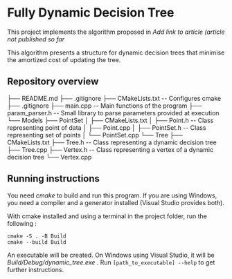 # Fully Dynamic Decision Tree

This project implements the algorithm proposed in *Add link to article (article not published so far*

This algorithm presents a structure for dynamic decision trees that minimise the amortized cost of updating the tree.

## Repository overview

├── README.md
├── .gitignore
├── CMakeLists.txt -- Configures cmake
├── .gitignore
├── main.cpp       -- Main functions of the program
├── param_parser.h -- Small library to parse parameters provided at execution
└── Models
    ├── PointSet
	│   ├── CMakeLists.txt
	│   ├── Point.h        -- Class representing point of data
	│   ├── Point.cpp
	│   ├── PointSet.h     -- Class representing set of points
	│   └── PointSet.cpp
    └── Tree
	    ├── CMakeLists.txt
	    ├── Tree.h         -- Class representing a dynamic decision tree
	    ├── Tree.cpp
	    ├── Vertex.h       -- Class representing a vertex of a dynamic decision tree
	    └── Vertex.cpp

## Running instructions

You need *cmake* to build and run this program. If you are using Windows, you need a compiler and a generator installed (Visual Studio provides both).

With cmake installed and using a terminal in the project folder, run the following :

```
cmake -S . -B Build
cmake --build Build
```

An executable will be created. On Windows using Visual Studio, it will be *Build/Debug/dynamic_tree.exe* . Run `[path_to_executable] --help` to get further instructions.